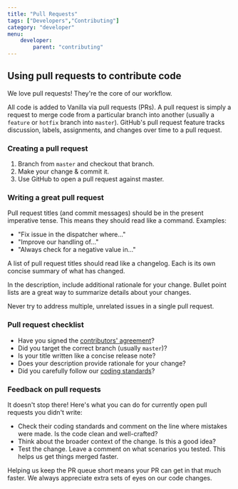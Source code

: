 ```yaml
---
title: "Pull Requests"
tags: ["Developers","Contributing"]
category: "developer"
menu:
    developer:
        parent: "contributing"
---
```


## Using pull requests to contribute code

We love pull requests! They're the core of our workflow.

All code is added to Vanilla via pull requests (PRs). A pull request is simply a request to merge code from a particular branch into another (usually a `feature` or `hotfix` branch into `master`). GitHub's pull request feature tracks discussion, labels, assignments, and changes over time to a pull request. 

### Creating a pull request

1. Branch from `master` and checkout that branch.
2. Make your change & commit it.
3. Use GitHub to open a pull request against master.

### Writing a great pull request

Pull request titles (and commit messages) should be in the present imperative tense. This means they should read like a command. Examples: 

* "Fix issue in the dispatcher where..."
* "Improve our handling of..."
* "Always check for a negative value in..."

A list of pull request titles should read like a changelog. Each is its own concise summary of what has changed.

In the description, include additional rationale for your change. Bullet point lists are a great way to summarize details about your changes.

Never try to address multiple, unrelated issues in a single pull request.

### Pull request checklist

* Have you signed the [contributors' agreement](http://vanillaforums.org/contributors)?
* Did you target the correct branch (usually `master`)?
* Is your title written like a concise release note?
* Does your description provide rationale for your change?
* Did you carefully follow our [coding standards](/developers/contributing/coding-standard)?

### Feedback on pull requests

It doesn't stop there! Here's what you can do for currently open pull requests you didn't write:

* Check their coding standards and comment on the line where mistakes were made. Is the code clean and well-crafted?
* Think about the broader context of the change. Is this a good idea?
* Test the change. Leave a comment on what scenarios you tested. This helps us get things merged faster.

Helping us keep the PR queue short means your PR can get in that much faster. We always appreciate extra sets of eyes on our code changes.